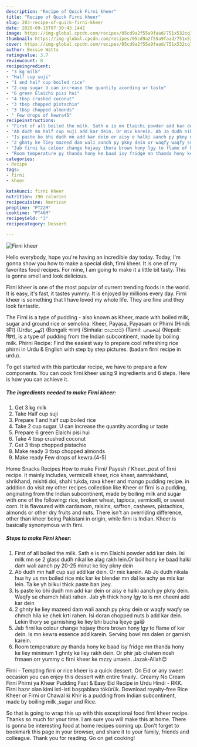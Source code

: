 ```yaml
---
description: "Recipe of Quick Firni kheer"
title: "Recipe of Quick Firni kheer"
slug: 283-recipe-of-quick-firni-kheer
date: 2020-09-16T07:30:43.144Z
image: https://img-global.cpcdn.com/recipes/05cd9a2f55a9faad/751x532cq70/firni-kheer-recipe-main-photo.jpg
thumbnail: https://img-global.cpcdn.com/recipes/05cd9a2f55a9faad/751x532cq70/firni-kheer-recipe-main-photo.jpg
cover: https://img-global.cpcdn.com/recipes/05cd9a2f55a9faad/751x532cq70/firni-kheer-recipe-main-photo.jpg
author: Bessie Watts
ratingvalue: 3.7
reviewcount: 8
recipeingredient:
- "3 kg milk"
- "Half cup suji"
- "1 and half cup boiled rice"
- "2 cup sugar U can increase the quantity acording ur taste"
- "6 green Elaichi pisi hui"
- "4 tbsp crushed coconut"
- "3 tbsp chopped pistachio"
- "3 tbsp chopped almonds"
- " Few drops of kewra45"
recipeinstructions:
- "First of all boiled the milk. Sath e is mn Elaichi powder add kar dein. Isi milk mn se 2 glass dudh nikal ke alag rakh lein.Or boil hony ke baad halki dam wali aanch py 20-25 minut ke liey pkny dein"
- "Ab dudh mn half cup suji add kar dein. Or mix karein. Ab Jo dudh nikala hua hy us mn boiled rice mix kar ke blender mn dal ke achy se mix kar lein. Ta ke yh bilkul thick paste ban jaey."
- "Is paste ko bhi dudh mn add kar dein or aisy e halki aanch py pkny dein. Waqfy se chamch hilati rahen. Jab yh thick hony lgy to is mn cheeni add kar dein"
- "2 ghnty ke liey mazeed dam wali aanch py pkny dein or waqfy waqfy se chmch hila ke chek krti rahen. Isi doran chopped nuts b add kar dein. Lekin thory se garnishing ke liey bhi bucha lijeye ga😆"
- "Jab firni ka colour change hojaey thora brown hony lgy to flame of kar dein. Is mn kewra essence add karein. Serving bowl mn dalen or garnish karein."
- "Room temperature py thanda hony ke baad isy fridge mn thanda hony ke liey minimum 1 ghnty ke liey rakh dein. Or phir jab chahen nosh frmaen orr yummy c firni kheer ke mzzy urraein. Jazak-Allah😊"
categories:
- Recipe
tags:
- firni
- kheer

katakunci: firni kheer 
nutrition: 190 calories
recipecuisine: American
preptime: "PT22M"
cooktime: "PT46M"
recipeyield: "3"
recipecategory: Dessert

---
```



![Firni kheer](https://img-global.cpcdn.com/recipes/05cd9a2f55a9faad/751x532cq70/firni-kheer-recipe-main-photo.jpg)

Hello everybody, hope you're having an incredible day today. Today, I'm gonna show you how to make a special dish, firni kheer. It is one of my favorites food recipes. For mine, I am going to make it a little bit tasty. This is gonna smell and look delicious.

Firni kheer is one of the most popular of current trending foods in the world. It is easy, it's fast, it tastes yummy. It is enjoyed by millions every day. Firni kheer is something that I have loved my whole life. They are fine and they look fantastic.

The Firni is a type of pudding - also known as Kheer, made with boiled milk, sugar and ground rice or semolina. Kheer, Payasa, Payasam or Phirni (Hindi: खीर) (Urdu: کھیر) (Bengali: পায়েস) (Sinhala: පායාසම්) (Tamil: பாயசம்) (Nepali: खिर), is a type of pudding from the Indian subcontinent, made by boiling milk. Phirni Recipe: Find the easiest way to prepare cool refreshing rice phirni in Urdu &amp; English with step by step pictures. (badam firni recipe in urdu).


To get started with this particular recipe, we have to prepare a few components. You can cook firni kheer using 9 ingredients and 6 steps. Here is how you can achieve it.

<!--inarticleads1-->

##### The ingredients needed to make Firni kheer:

1. Get 3 kg milk
1. Take Half cup suji
1. Prepare 1 and half cup boiled rice
1. Take 2 cup sugar. U can increase the quantity acording ur taste
1. Prepare 6 green Elaichi pisi hui
1. Take 4 tbsp crushed coconut
1. Get 3 tbsp chopped pistachio
1. Make ready 3 tbsp chopped almonds
1. Make ready  Few drops of kewra.(4-5)


Home Snacks Recipes How to make Firni/ Payesh / Kheer..post of firni recipe. it mainly includes, vermicelli kheer, rice kheer, aamrakhand, shrikhand, mishti doi, shahi tukda, rava kheer and mango pudding recipe. in addition do visit my other recipes collection like Kheer or firni is a pudding, originating from the Indian subcontinent, made by boiling milk and sugar with one of the following: rice, broken wheat, tapioca, vermicelli, or sweet corn. It is flavoured with cardamom, raisins, saffron, cashews, pistachios, almonds or other dry fruits and nuts. There isn&#39;t an overriding difference, other than kheer being Pakistani in origin, while firni is Indian. Kheer is basically synonymous with firni. 

<!--inarticleads2-->

##### Steps to make Firni kheer:

1. First of all boiled the milk. Sath e is mn Elaichi powder add kar dein. Isi milk mn se 2 glass dudh nikal ke alag rakh lein.Or boil hony ke baad halki dam wali aanch py 20-25 minut ke liey pkny dein
1. Ab dudh mn half cup suji add kar dein. Or mix karein. Ab Jo dudh nikala hua hy us mn boiled rice mix kar ke blender mn dal ke achy se mix kar lein. Ta ke yh bilkul thick paste ban jaey.
1. Is paste ko bhi dudh mn add kar dein or aisy e halki aanch py pkny dein. Waqfy se chamch hilati rahen. Jab yh thick hony lgy to is mn cheeni add kar dein
1. 2 ghnty ke liey mazeed dam wali aanch py pkny dein or waqfy waqfy se chmch hila ke chek krti rahen. Isi doran chopped nuts b add kar dein. Lekin thory se garnishing ke liey bhi bucha lijeye ga😆
1. Jab firni ka colour change hojaey thora brown hony lgy to flame of kar dein. Is mn kewra essence add karein. Serving bowl mn dalen or garnish karein.
1. Room temperature py thanda hony ke baad isy fridge mn thanda hony ke liey minimum 1 ghnty ke liey rakh dein. Or phir jab chahen nosh frmaen orr yummy c firni kheer ke mzzy urraein. Jazak-Allah😊


Firni - Tempting firni or rice kheer is a quick dessert. On Eid or any sweet occasion you can enjoy this dessert with entire fmaily.. Creamy No Cream Firni Phirni ya Kheer Pudding Fast &amp; Easy Eid Recipe in Urdu Hindi - RKK. Firni hazır olan kimi isti-isti boşqablara tökürük. Download royalty-free Rice Kheer or Firni or Chawal ki Khir is a pudding from Indian subcontinent, made by boiling milk ,sugar and Rice. 

So that is going to wrap this up with this exceptional food firni kheer recipe. Thanks so much for your time. I am sure you will make this at home. There is gonna be interesting food at home recipes coming up. Don't forget to bookmark this page in your browser, and share it to your family, friends and colleague. Thank you for reading. Go on get cooking!
